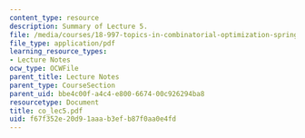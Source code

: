 ```yaml
---
content_type: resource
description: Summary of Lecture 5.
file: /media/courses/18-997-topics-in-combinatorial-optimization-spring-2004/f67f352e20d91aaab3efb87f0aa0e4fd_co_lec5.pdf
file_type: application/pdf
learning_resource_types:
- Lecture Notes
ocw_type: OCWFile
parent_title: Lecture Notes
parent_type: CourseSection
parent_uid: bbe4c00f-a4c4-e800-6674-00c926294ba8
resourcetype: Document
title: co_lec5.pdf
uid: f67f352e-20d9-1aaa-b3ef-b87f0aa0e4fd
---
```

